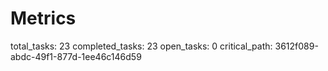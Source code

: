 # Metrics

total_tasks: 23
completed_tasks: 23
open_tasks: 0
critical_path: 3612f089-abdc-49f1-877d-1ee46c146d59
